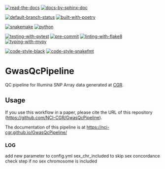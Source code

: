 [![read-the-docs](https://img.shields.io/badge/Check%20Out-The%20Docs-blue.svg)](https://nci-cgr.github.io/GwasQcPipeline/)
[![docs-by-sphinx-doc](https://img.shields.io/badge/Docs%20by-Sphinx-1f425f.svg)](https://www.sphinx-doc.org/)

[![default-branch-status](https://github.com/NCI-CGR/GwasQcPipeline/actions/workflows/python-package.yml/badge.svg)](https://github.com/NCI-CGR/GwasQcPipeline/actions/workflows/python-package.yml)
[![built-with-poetry](https://img.shields.io/badge/Built%20with-Poetry-1f425f.svg)](https://python-poetry.org/)

[![snakemake](https://img.shields.io/badge/snakemake-6.4.1-brightgreen.svg?style=flat)](https://snakemake.readthedocs.io)
[![python](https://img.shields.io/badge/python-3.8-brightgreen.svg)](https://www.python.org/)

[![testing-with-pytest](https://img.shields.io/badge/pytest-enabled-brightgreen.svg)](https://docs.pytest.org/en/stable/)
[![pre-commit](https://img.shields.io/badge/pre--commit-enabled-brightgreen?logo=pre-commit&logoColor=white)](https://github.com/pre-commit/pre-commit)
[![linting-with-flake8](https://img.shields.io/badge/flake8-enabled-brightgreen.svg)](https://flake8.pycqa.org/en/latest/)
[![typing-with-mypy](https://img.shields.io/badge/mypy-enabled-brightgreen.svg)](https://mypy.readthedocs.io/en/stable/index.html)


[![code-style-black](https://img.shields.io/badge/code%20style-black-000000.svg)](https://github.com/psf/black)
[![code-style-snakefmt](https://img.shields.io/badge/code%20style-snakefmt-000000.svg)](https://github.com/snakemake/snakefmt)


# GwasQcPipeline

QC pipeline for Illumina SNP Array data generated at [CGR](https://dceg.cancer.gov/about/organization/cgr).

## Usage

If you use this workflow in a paper, please cite the URL of this repository (https://github.com/NCI-CGR/GwasQcPipeline).

The documentation of this pipeline is at https://nci-cgr.github.io/GwasQcPipeline/

### LOG
add new parameter to config.yml sex_chr_included to skip sex concordance check step if no sex chromosome is included
